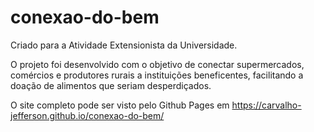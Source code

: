 # conexao-do-bem

Criado para a Atividade Extensionista da Universidade.

O projeto foi desenvolvido com o objetivo de conectar supermercados, comércios e
produtores rurais a instituições beneficentes, facilitando a doação de alimentos que
seriam desperdiçados.

O site completo pode ser visto pelo Github Pages em https://carvalho-jefferson.github.io/conexao-do-bem/
